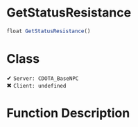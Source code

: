# GetStatusResistance
```js	
float GetStatusResistance()
```
# Class
✔ `Server: CDOTA_BaseNPC`  
✖ `Client: undefined`  

# Function Description

